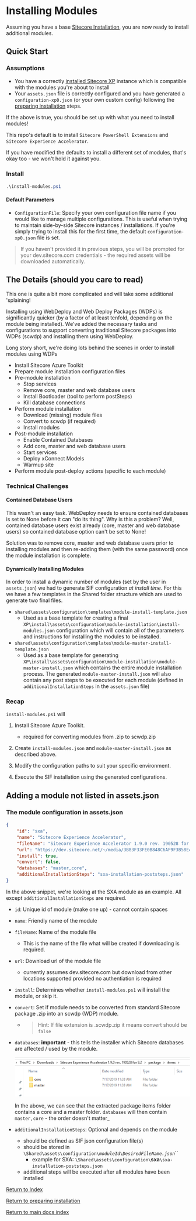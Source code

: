 # Installing Modules

Assuming you have a base [Sitecore Installation](installing-sitecore-xp.md), you are now ready to install additional modules.

## Quick Start

### Assumptions

- You have a correctly [installed Sitecore XP](installing-sitecore-xp.md) instance which is compatible with the modules you're about to install
- Your `assets.json` file is correctly configured and you have generated a `configuration-xp0.json` (or your own custom config) following the [preparing installation](preparing-installation.md) steps.

If the above is true, you should be set up with what you need to install modules!

 This repo's default is to install `Sitecore PowerShell Extensions` and `Sitecore Experience Accelerator`.

 If you have modified the defaults to install a different set of modules, that's okay too - we won't hold it against you.

### Install

```powershell
.\install-modules.ps1
```

#### Default Parameters

- `ConfigurationFile`: Specify your own configuration file name if you would like to manage multiple configurations. This is useful when trying to maintain side-by-side Sitecore instances / installations. If you're simply trying to install this for the first time, the default `configuration-xp0.json` file is set.

> If you haven't provided it in previous steps, you will be prompted for your dev.sitecore.com credentials - the required assets will be downloaded automatically.

## The Details (should you care to read)

This one is quite a bit more complicated and will take some additional 'splaining!

Installing using WebDeploy and Web Deploy Packages (WDPs) is significantly quicker (by a factor of at least tenfold, depending on the module being installed). We've added the necessary tasks and configurations to support converting traditional Sitecore packages into WDPs (scwdp) and installing them using WebDeploy.

Long story short, we're doing lots behind the scenes in order to install modules using WDPs

- Install Sitecore Azure Toolkit
- Prepare module installation configuration files
- Pre-module installation
  - Stop services
  - Remove core, master and web database users
  - Install Bootloader (tool to perform postSteps)
  - Kill database connections
- Perform module installation
  - Download (missing) module files
  - Convert to scwdp (if required)
  - Install modules
- Post-module installation
  - Enable Contained Databases
  - Add core, master and web database users
  - Start services
  - Deploy xConnect Models
  - Warmup site
- Perform module post-deploy actions (specific to each module)

### Technical Challenges

#### Contained Database Users

This wasn't an easy task. WebDeploy needs to ensure contained databases is set to None before it can "do its thing". Why is this a problem? Well, contained database users exist already (core, master and web database users) so contained database option can't be set to None!

Solution was to remove core, master and web database users prior to installing modules and then re-adding them (with the same password) once the module installation is complete.

#### Dynamically Installing Modules

In order to install a dynamic number of modules (set by the user in `assets.json`) we had to generate SIF configuration _at install time_. For this we have a few templates in the Shared folder structure which are used to generate two final files.

- `shared\assets\configuration\templates\module-install-template.json`
  - Used as a base template for creating a final `XP\install\assets\configuration\module-installation\install-modules.json` configuration which will contain all of the parameters and instructions for installing the modules to be installed.
- `shared\assets\configuration\templates\module-master-install-template.json`
  - Used as a base template for generating `XP\install\assets\configuration\module-installation\module-master-install.json` which contains the entire module installation process. The generated `module-master-install.json` will also contain any post steps to be executed for each module (defined in `additionalInstallationSteps` in the `assets.json` file)

### Recap

`install-modules.ps1` will

1. Install Sitecore Azure Toolkit.

    - required for converting modules from .zip to scwdp.zip

2. Create `install-modules.json` and `module-master-install.json` as described above.

3. Modify the configuration paths to suit your specific environment.

4. Execute the SIF installation using the generated configurations.

## Adding a module not listed in assets.json

### The module configuration in assets.json

```json
{
    "id": "sxa",
    "name": "Sitecore Experience Accelerator",
    "fileName": "Sitecore Experience Accelerator 1.9.0 rev. 190528 for 9.2.scwdp.zip",
    "url": "https://dev.sitecore.net/~/media/3B83F33FE0B848C6AF9F3B58E4408A96.ashx",
    "install": true,
    "convert": false,
    "databases": "master,core",
    "additionalInstallationSteps": "sxa-installation-poststeps.json"
}
```

In the above snippet, we're looking at the SXA module as an example. All except `additionalInstallationSteps` are required.

- `id`:  Unique id of module (make one up) - cannot contain spaces
- `name`: Friendly name of the module
- `fileName`: Name of the module file
  - This is the name of the file what will be created if downloading is required.
- `url`: Download url of the module file
  - currently assumes dev.sitecore.com but download from other locations supported provided no authentiation is required
- `install`: Determines whether `install-modules.ps1` will install the module, or skip it.
- `convert`: Set if module needs to be converted from standard Sitecore package .zip into an scwdp (WDP) module.
  - > Hint: If file extension is .scwdp.zip it means convert should be `false`
- `databases`: **important** - this tells the installer which Sitecore databases are affected / used by the module.

    ![Screenshot of extracted SXA module zip to show core and master folders in the items folder](../media/sxa-zip-items-screenshot.png)

  In the above, we can see that the extracted package items folder contains a core and a master folder. `databases` will then contain `master,core` - the order doesn't matter_
- `additionalInstallationSteps`: Optional and depends on the module
  - should be defined as SIF json configuration file(s)
  - should be stored in `\Shared\assets\configuration\`*`moduleId`*`\`*`DesiredFileName.json`*``
    - example for SXA: `\Shared\assets\configuration\`**sxa**`\sxa-installation-poststeps.json`
  - additional steps will be executed after all modules have been installed

[Return to Index](readme.md)

[Return to preparing installation](preparing-installation.md)

[Return to main docs index](../readme.md)
